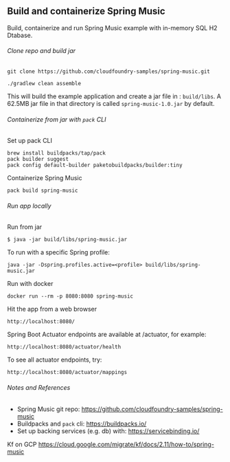 
## Build and containerize Spring Music

Build, containerize and run Spring Music example with in-memory SQL H2 Dtabase.


###### Clone repo and build jar

```
git clone https://github.com/cloudfoundry-samples/spring-music.git

./gradlew clean assemble
```

This will build the example application and create a jar file in : `build/libs`. A 62.5MB jar file in that directory is called `spring-music-1.0.jar` by default.

###### Containerize from jar with `pack` CLI

Set up pack CLI
```
brew install buildpacks/tap/pack
pack builder suggest
pack config default-builder paketobuildpacks/builder:tiny
```

Containerize Spring Music
```
pack build spring-music
```

###### Run app locally

Run from jar
```
$ java -jar build/libs/spring-music.jar
```

To run with a specific Spring profile:
```
java -jar -Dspring.profiles.active=<profile> build/libs/spring-music.jar
```

Run with docker
```
docker run --rm -p 8080:8080 spring-music
```

Hit the app from a web browser
```
http://localhost:8080/
```

Spring Boot Actuator endpoints are available at /actuator, for example:
```
http://localhost:8080/actuator/health
```
To see all actuator endpoints, try:
```
http://localhost:8080/actuator/mappings
```

###### Notes and References

* Spring Music git repo: https://github.com/cloudfoundry-samples/spring-music
* Buildpacks and `pack` cli: https://buildpacks.io/
* Set up backing services (e.g. db) with: https://servicebinding.io/


Kf on GCP
https://cloud.google.com/migrate/kf/docs/2.11/how-to/spring-music

